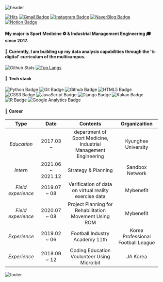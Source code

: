 ![header](https://capsule-render.vercel.app/api?type=wave&color=auto&height=200&section=header)

[![Hits](https://hits.seeyoufarm.com/api/count/incr/badge.svg?url=https%3A%2F%2Fgithub.com%2Fso02e&count_bg=%23FDACCD&title_bg=%23F5435E&icon=&icon_color=%23E7E7E7&title=hits&edge_flat=false)](https://hits.seeyoufarm.com)
[![Gmail Badge](https://img.shields.io/badge/Gmail-d14836?style=flat-square&logo=Gmail&logoColor=white&link=mailto:so970404@gmail.com)](mailto:so970404@gmail.com)
[![Instagram Badge](https://img.shields.io/badge/-Instagram-dd2a7b?style=flat-square&logo=instagram&logoColor=white&link=https://www.instagram.com/_so02e_/)](https://www.instagram.com/_so02e_/) 
[![NaverBlog Badge](https://img.shields.io/badge/-Blog-03C75A?style=flat-square&logo=Naver&logoColor=white&link=https://blog.naver.com/sso02e)](https://blog.naver.com/sso02e) 
[![Notion Badge](https://img.shields.io/badge/-Notion-000000?style=flat-square&logo=Naver&logoColor=white&link=https://www.notion.so/so02e)](https://www.notion.so/so02e) 



#### My major is Sport Medicine :soccer: & Industrial Management Engineering :mortar_board: since 2017.
#### 🌱 Currently, I am building up my data analysis capabilities through the 'k-digital' curriculum of the multicampus.

![Github Stats](https://github-readme-stats.vercel.app/api?username=so02e&show_icons=true) [![Top Langs](https://github-readme-stats.vercel.app/api/top-langs/?username=so02e&layout=compact)](https://github.com/anuraghazra/github-readme-stats)

#### :school_satchel: Tech stack
![Python Badge](https://img.shields.io/badge/Python-3776AB?style=flat-square&logo=Python&logoColor=white)
![Git Badge](https://img.shields.io/badge/Git-F05032?style=flat-square&logo=Git&logoColor=white)
![Github Badge](https://img.shields.io/badge/GitHub-181717?style=flat-square&logo=GitHub&logoColor=white)
![HTML5 Badge](https://img.shields.io/badge/HTML5-E34F26?style=flat-square&logo=HTML5&logoColor=white)
![CSS3 Badge](https://img.shields.io/badge/CSS3-1572B6?style=flat-square&logo=CSS3&logoColor=white)
![JavaScript Badge](https://img.shields.io/badge/JavaScript-F7DF1E?style=flat-square&logo=JavaScript&logoColor=white)
![Django Badge](https://img.shields.io/badge/Django-092E20?style=flat-square&logo=Django&logoColor=white)
![Kakao Badge](https://img.shields.io/badge/KakaoMap-FFCD00?style=flat-square&logo=Kakao&logoColor=white)
![R Badge](https://img.shields.io/badge/R-276DC3?style=flat-square&logo=R&logoColor=white)
![Google Analytics Badge](https://img.shields.io/badge/GoogleAnalytics-E37400?style=flat-square&logo=Google%20Analytics&logoColor=white)


#### :gift_heart: Career
| **Type** | **Date** | **Contents** | **Organizaition** |
|:--------:|:--------:|:--------:|:--------:|
| *Education* | 2017.03 ~ | department of Sport Medicine, Industrial Management Engineering | Kyunghee University|
| *Intern* | 2021.06 ~ 2021.12 | Strategy & Planning | Sandbox Network |
| *Field experience* | 2019.07 ~ 08| Verification of data on virtual reality exercise data | Mybenefit |
| *Field experience* | 2020.07 ~ 08| Project Planning for Rehabilitation Movement Using ROM | Mybenefit |
| *Experience* | 2019.02 ~ 06| Football Industry Academy 11th | Korea Professional Football League |
| *Experience* | 2018.09 ~ 12| Coding Education Voulunteer Using Micro:bit | JA Korea |

![footer](https://capsule-render.vercel.app/api?type=wave&color=auto&height=200&section=footer)

